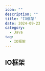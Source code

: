 ```yaml
---
icon: ""
description: ""
title: "IO框架"
date: 2024-09-23
category:
  - Java
tag:
  - IO框架
---
```


## IO框架